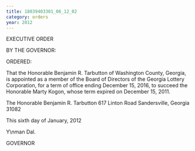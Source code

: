 ```yaml
---
title: 18039403301_06_12_02
category: orders
year: 2012
---
```

 

EXECUTIVE ORDER

BY THE GOVERNOR:

ORDERED:

That the Honorable Benjamin R. Tarbutton of Washington County,
Georgia, is appointed as a member of the Board of Directors of the
Georgia Lottery Corporation, for a term of office ending December
15, 2016, to succeed the Honorable Marty Kogon, whose term
expired on December 15, 2011.

The Honorable Benjamin R. Tarbutton
617 Linton Road
Sandersville, Georgia 31082

This sixth day of January, 2012

Y\nman Dal.

GOVERNOR

